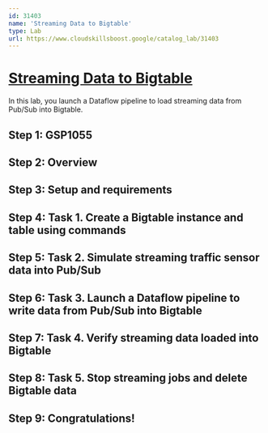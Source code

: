 ```yaml
---
id: 31403
name: 'Streaming Data to Bigtable'
type: Lab
url: https://www.cloudskillsboost.google/catalog_lab/31403
---
```


# [Streaming Data to Bigtable](https://www.cloudskillsboost.google/catalog_lab/31403)

In this lab, you launch a Dataflow pipeline to load streaming data from Pub/Sub into Bigtable.

## Step 1: GSP1055

## Step 2: Overview

## Step 3: Setup and requirements

## Step 4: Task 1. Create a Bigtable instance and table using commands

## Step 5: Task 2. Simulate streaming traffic sensor data into Pub/Sub

## Step 6: Task 3. Launch a Dataflow pipeline to write data from Pub/Sub into Bigtable

## Step 7: Task 4. Verify streaming data loaded into Bigtable

## Step 8: Task 5. Stop streaming jobs and delete Bigtable data

## Step 9: Congratulations!
